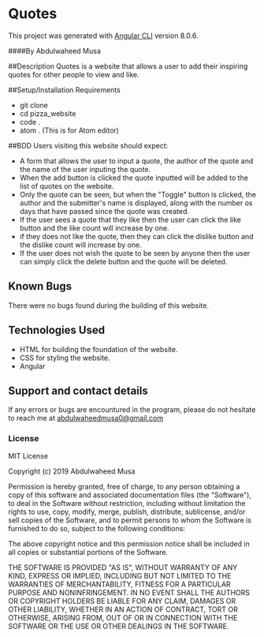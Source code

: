 # Quotes

This project was generated with [Angular CLI](https://github.com/angular/angular-cli) version 8.0.6.

####By Abdulwaheed Musa

##Description
Quotes is a website that allows a user to add their inspiring quotes for other people to view and like.

##Setup/Installation Requirements
* git clone
* cd pizza_website
* code .
* atom . (This is for Atom editor)

##BDD
Users visiting this website should expect:
* A form that allows the user to input a quote, the author of the quote and the name of the user inputing the quote.
* When the add button is clicked the quote inputted will be added to the list of quotes on the website.
* Only the quote can be seen, but when the "Toggle" button is clicked, the author and the submitter's name is displayed, along with the number os days that have passed since the quote was created.
* If the user sees a quote that they like then the user can click the like button and the like count will increase by one.
* if they does not like the quote, then they can click the dislike button and the dislike count will increase by one.
* If the user does not wish the quote to be seen by anyone then the user can simply click the delete button and the quote will be deleted.

## Known Bugs
There were no bugs found during the building of this website.

## Technologies Used
* HTML for building the foundation of the website.
* CSS for styling the website.
* Angular

## Support and contact details
If any errors or bugs are encountured in the program, please do not hesitate to reach me at abdulwaheedmusa0@gmail.com

### License
MIT License

Copyright (c) 2019 Abdulwaheed Musa

Permission is hereby granted, free of charge, to any person obtaining a copy
of this software and associated documentation files (the "Software"), to deal
in the Software without restriction, including without limitation the rights
to use, copy, modify, merge, publish, distribute, sublicense, and/or sell
copies of the Software, and to permit persons to whom the Software is
furnished to do so, subject to the following conditions:

The above copyright notice and this permission notice shall be included in all
copies or substantial portions of the Software.

THE SOFTWARE IS PROVIDED "AS IS", WITHOUT WARRANTY OF ANY KIND, EXPRESS OR
IMPLIED, INCLUDING BUT NOT LIMITED TO THE WARRANTIES OF MERCHANTABILITY,
FITNESS FOR A PARTICULAR PURPOSE AND NONINFRINGEMENT. IN NO EVENT SHALL THE
AUTHORS OR COPYRIGHT HOLDERS BE LIABLE FOR ANY CLAIM, DAMAGES OR OTHER
LIABILITY, WHETHER IN AN ACTION OF CONTRACT, TORT OR OTHERWISE, ARISING FROM,
OUT OF OR IN CONNECTION WITH THE SOFTWARE OR THE USE OR OTHER DEALINGS IN THE
SOFTWARE.
